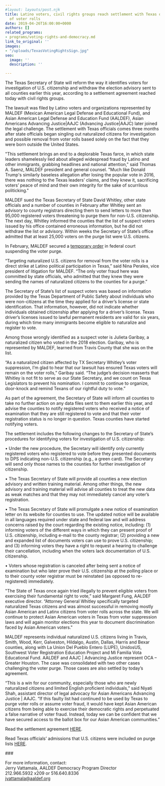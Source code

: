 ```yaml
---
#layout: layouts/post.njk
title: Latino voters, civil rights groups reach settlement with Texas over purging
  of voter rolls
date: 2019-04-26T16:00:00+0000
authors: []
related_programs:
- programs/voting-rights-and-democracy.md
link_to_original: ''
images:
- "/uploads/TexasVotingRightsSign.jpg"
seo:
  image: ''
  description: ''

---
```

The Texas Secretary of State will reform the way it identifies voters for investigation of U.S. citizenship and withdraw the election advisory sent to all counties earlier this year, according to a settlement agreement reached today with civil rights groups.

The lawsuit was filed by Latino voters and organizations represented by MALDEF (Mexican American Legal Defense and Educational Fund), and Asian American Legal Defense and Education Fund (AALDEF), Asian Americans Advancing Justice|AAJC (Advancing Justice|AAJC) later joined the legal challenge. The settlement with Texas officials comes three months after state officials began singling out naturalized citizens for investigation and possible removal from voter rolls based solely on the fact that they were born outside the United States. 

"This settlement brings an end to a deplorable Texas farce, in which state leaders shamelessly lied about alleged widespread fraud by Latino and other immigrants, grabbing headlines and national attention," said Thomas A. Saenz, MALDEF president and general counsel.  "Much like Donald Trump's similarly baseless allegation after losing the popular vote in 2016, there was nothing to the Texas leaders’ claims, and they knew it, sacrificing voters’ peace of mind and their own integrity for the sake of scurrilous politicking."

MALDEF sued the Texas Secretary of State David Whitley, other state officials and a number of counties in February after Whitley sent an advisory to county registrars directing them to send letters to more than 95,000 registered voters threatening to purge them for non-U.S. citizenship. The next day, Whitley informed the counties that the list of suspect voters issued by his office contained erroneous information, but he did not withdraw the list or advisory. Within weeks the Secretary of State’s office admitted that at least 25,000 voters on the purge list were U.S. citizens.

In February, MALDEF secured a [temporary order](https://www.maldef.org/wp-content/uploads/2019/04/61-ORDER-DENYING-20-Motion-to-Dismiss.pdf) in federal court suspending the voter purge.  

“Targeting naturalized U.S. citizens for removal from the voter rolls is a direct strike at Latino political participation in Texas,” said Nina Perales, vice president of litigation for MALDEF.  “The only voter fraud here was committed by state officials, who admitted that they knew they were sending the names of naturalized citizens to the counties for a purge.” 

The Secretary of State’s list of suspect voters was based on information provided by the Texas Department of Public Safety about individuals who were non-citizens at the time they applied for a driver’s license or state identification. That information, however, did not indicate whether individuals obtained citizenship after applying for a driver’s license. Texas driver’s licenses issued to lawful permanent residents are valid for six years, during which time many immigrants become eligible to naturalize and register to vote.

Among those wrongly identified as a suspect voter is Julieta Garibay, a naturalized citizen who voted in the 2018 election. Garibay, who is represented by MALDEF, learned from Travis County that she was on the list.

“As a naturalized citizen affected by TX Secretary Whitley’s voter suppression, I’m glad to hear that our lawsuit has ensured Texas voters will remain on the voter rolls,” Garibay said. “The judge’s decision reasserts that Whitley is not fit to serve as our State Secretary, and we count on Texas Legislators to prevent his nomination. I commit to continue to organize, door-knock and remind Texans of our rightful duty to vote.”

As part of the agreement, the Secretary of State will inform all counties to take no further action on any data files sent to them earlier this year, and advise the counties to notify registered voters who received a notice of examination that they are still registered to vote and that their voter registration status is no longer in question.  Texas counties have started notifying voters. 

The settlement includes the following changes to the Secretary of State’s procedures for identifying voters for investigation of U.S. citizenship:

•	Under the new procedure, the Secretary will identify only currently registered voters who registered to vote before they presented documents to DPS indicating non-U.S. citizenship (e.g., a green card).  The Secretary will send only those names to the counties for further investigation of citizenship.   

•	The Texas Secretary of State will provide all counties a new election advisory and written training material. Among other things, the new advisory and training material will advise all counties to treat the new data as weak matches and that they may not immediately cancel any voter’s registration. 

•	The Texas Secretary of State will promulgate a new notice of examination letter on its website for counties to use.  The updated notice will be available in all languages required under state and federal law and will address concerns raised by the court regarding the existing notice, including: (1) informing voters of the different ways in which they can present proof of U.S. citizenship, including e-mail to the county registrar; (2) providing a new and expanded list of documents voters can use to prove U.S. citizenship; and (3) informing voters they have a right to request a hearing to challenge their cancellation, including when the voters lack documentation of U.S. citizenship. 

•	Voters whose registration is canceled after being sent a notice of examination but who later prove their U.S. citizenship at the polling place or to their county voter registrar must be reinstated (as opposed to re-registered) immediately.

"The State of Texas once again tried illegally to prevent eligible voters from exercising their fundamental right to vote,” said Margaret Fung, AALDEF executive director.  “Attorney General Whitley specifically targeted naturalized Texas citizens and was almost successful in removing mostly Asian American and Latinx citizens from voter rolls across the state. We will continue to protect Asian American voters in Texas from voter suppression laws and will again monitor elections this year to document discrimination faced by Asian American voters."

MALDEF represents individual naturalized U.S. citizens living in Travis, Smith, Wood, Kerr, Galveston, Hildalgo, Austin, Dallas, Harris and Bexar counties, along with La Union Del Pueblo Entero (LUPE), UnidosUS, Southwest Voter Registration Education Project and Mi Familia Vota Educational Fund. AALDEF and AAJC | Advancing Justice represent OCA – Greater Houston. The case was consolidated with two other cases challenging the voter purge. Those cases are also settled by today’s agreement.

“This is a win for our community, especially those who are newly naturalized citizens and limited English proficient individuals,” said Niyati Shah, assistant director of legal advocacy for Asian Americans Advancing Justice | AAJC. “If this faulty list had continued to be used by Texas to purge voter rolls or assume voter fraud, it would have kept Asian American citizens from being able to exercise their democratic rights and perpetuated a false narrative of voter fraud. Instead, today we can be confident that we have secured access to the ballot box for our Asian American communities.” 

Read the settlement agreement [HERE](https://www.maldef.org/wp-content/uploads/2019/04/Agrmt-all-signatures.pdf).  

Read Texas officials’ admissions that U.S. citizens were included on purge lists [HERE](https://www.maldef.org/wp-content/uploads/2019/04/SOS-admissions-re-citizenship-4-26-2019.pdf).

\###

For more information, contact:  
Jerry Vattamala, AALDEF Democracy Program Director  
212\.966.5932 x209 or 516.640.8336  
jvattamala@aaldef.org
